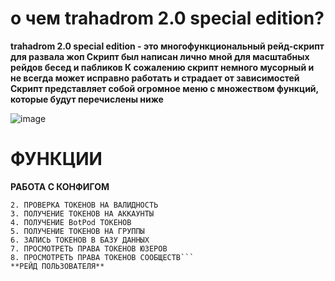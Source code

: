 # о чем trahadrom 2.0 special edition?
**trahadrom 2.0 special edition - это многофункциональный рейд-скрипт для развала жоп
Скрипт был написан лично мной для масштабных рейдов бесед и пабликов
К сожалению скрипт немного мусорный и не всегда может исправно работать и страдает от зависимостей
Скрипт представляет собой огромное меню с множеством функций, которые будут перечислены ниже**

![image](https://github.com/user-attachments/assets/57648033-0791-412e-a47b-a782e9a40c72)

# ФУНКЦИИ

**РАБОТА С КОНФИГОМ**
```bash1. ПРОВЕРКА АККАУНТОВ НА ВАЛИДНОСТЬ
2. ПРОВЕРКА ТОКЕНОВ НА ВАЛИДНОСТЬ
3. ПОЛУЧЕНИЕ ТОКЕНОВ НА АККАУНТЫ
4. ПОЛУЧЕНИЕ BotPod ТОКЕНОВ
5. ПОЛУЧЕНИЕ ТОКЕНОВ НА ГРУППЫ
6. ЗАПИСЬ ТОКЕНОВ В БАЗУ ДАННЫХ
7. ПРОСМОТРЕТЬ ПРАВА ТОКЕНОВ ЮЗЕРОВ
8. ПРОСМОТРЕТЬ ПРАВА ТОКЕНОВ СООБЩЕСТВ```
**РЕЙД ПОЛЬЗОВАТЕЛЯ**


